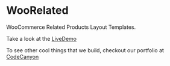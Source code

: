 # WooRelated
WooCommerce Related Products Layout Templates.

Take a look at the [LiveDemo](http://aa-team.com/public/git/woocommerce-related-products/WooRelated-master/)

To see other cool things that we build, checkout our portfolio at [CodeCanyon](https://codecanyon.net/user/aa-team/portfolio?ref=AA-Team "AA-Team Portfolio")

